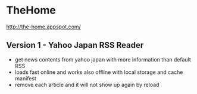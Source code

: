TheHome
=======

http://the-home.appspot.com/

Version 1 - Yahoo Japan RSS Reader
---------
- get news contents from yahoo japan with more information than default RSS
- loads fast online and works also offline with local storage and cache manifest
- remove each article and it will not show up again by reload
